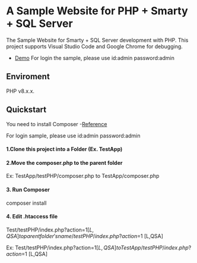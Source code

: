 ﻿# A Sample Website for PHP + Smarty + SQL Server
The Sample Website for Smarty + SQL Server development with PHP.
This project supports Visual Studio Code and Google Chrome for debugging.

- [Demo](http://simple-coffeeapp.somee.com/testPHP/)
For login the sample, please use id:admin  password:admin

## Enviroment
PHP v8.x.x.

## Quickstart
You need to install Composer 
-[Reference ](https://getcomposer.org/doc/00-intro.md)

For login sample, please use id:admin password:admin 


#### 1.Clone this project into a Folder (Ex. TestApp)

#### 2.Move the composer.php to the parent folder

Ex: TestApp/testPHP/composer.php to TestApp/composer.php

#### 3. Run Composer
composer install

#### 4. Edit .htaccess file
Test/testPHP/index.php?action=$1 [L,QSA] to {parent folder's name}/testPHP/index.php?action=$1 [L,QSA]

Ex: Test/testPHP/index.php?action=$1 [L,QSA] to TestApp/testPHP/index.php?action=$1 [L,QSA]
